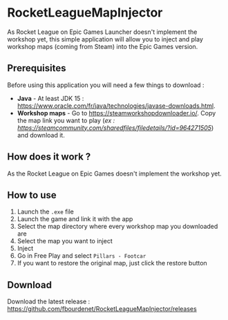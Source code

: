 # RocketLeagueMapInjector
As Rocket League on Epic Games Launcher doesn't implement the workshop yet, this simple application will allow you to inject and play workshop maps (coming from Steam) into the Epic Games version.

## Prerequisites
Before using this application you will need a few things to download :
- **Java** - At least JDK 15 : https://www.oracle.com/fr/java/technologies/javase-downloads.html.
- **Workshop maps** - Go to https://steamworkshopdownloader.io/. Copy the map link you want to play (*ex : https://steamcommunity.com/sharedfiles/filedetails/?id=964271505*) and download it.

## How does it work ?
As the Rocket League on Epic Games doesn't implement the workshop yet.

## How to use
1. Launch the `.exe` file
2. Launch the game and link it with the app
3. Select the map directory where every workshop map you downloaded are
4. Select the map you want to inject
5. Inject
6. Go in Free Play and select `Pillars - Footcar`
7. If you want to restore the original map, just click the restore button

## Download
Download the latest release : https://github.com/fbourdenet/RocketLeagueMapInjector/releases
